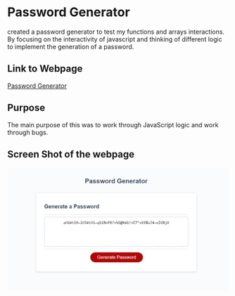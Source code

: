 # Password Generator

created a password generator to test my functions and arrays interactions.
By focusing on the interactivity of javascript and thinking of different logic to implement the generation of a password.

## Link to Webpage
[Password Generator](https://diminako.github.io/password-generator-003/)

## Purpose

The main purpose of this was to work through JavaScript logic and work through bugs.

## Screen Shot of the webpage

![Image of the webpage](https://raw.githubusercontent.com/diminako/password-generator-003/main/screenshot.png)
